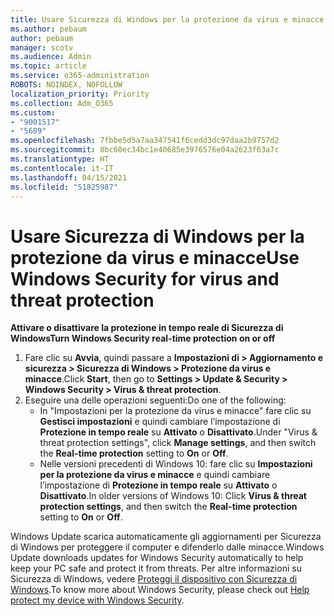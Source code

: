 ```yaml
---
title: Usare Sicurezza di Windows per la protezione da virus e minacce
ms.author: pebaum
author: pebaum
manager: scotv
ms.audience: Admin
ms.topic: article
ms.service: o365-administration
ROBOTS: NOINDEX, NOFOLLOW
localization_priority: Priority
ms.collection: Adm_O365
ms.custom:
- "9001517"
- "5609"
ms.openlocfilehash: 7fbbe5d5a7aa347541f6cedd3dc97daa2b9757d2
ms.sourcegitcommit: 8bc60ec34bc1e40685e3976576e04a2623f63a7c
ms.translationtype: HT
ms.contentlocale: it-IT
ms.lasthandoff: 04/15/2021
ms.locfileid: "51825987"
---
```

# <a name="use-windows-security-for-virus-and-threat-protection"></a><span data-ttu-id="ac02e-102">Usare Sicurezza di Windows per la protezione da virus e minacce</span><span class="sxs-lookup"><span data-stu-id="ac02e-102">Use Windows Security for virus and threat protection</span></span>

<span data-ttu-id="ac02e-103">**Attivare o disattivare la protezione in tempo reale di Sicurezza di Windows**</span><span class="sxs-lookup"><span data-stu-id="ac02e-103">**Turn Windows Security real-time protection on or off**</span></span>

1. <span data-ttu-id="ac02e-104">Fare clic su **Avvia**, quindi passare a **Impostazioni di > Aggiornamento e sicurezza > Sicurezza di Windows > Protezione da virus e minacce**.</span><span class="sxs-lookup"><span data-stu-id="ac02e-104">Click **Start**, then go to **Settings > Update & Security > Windows Security > Virus & threat protection**.</span></span>
2. <span data-ttu-id="ac02e-105">Eseguire una delle operazioni seguenti:</span><span class="sxs-lookup"><span data-stu-id="ac02e-105">Do one of the following:</span></span>
    - <span data-ttu-id="ac02e-106">In "Impostazioni per la protezione da virus e minacce" fare clic su **Gestisci impostazioni** e quindi cambiare l’impostazione di **Protezione in tempo reale** su **Attivato** o **Disattivato**.</span><span class="sxs-lookup"><span data-stu-id="ac02e-106">Under "Virus & threat protection settings", click **Manage settings**, and then switch the **Real-time protection** setting to **On** or **Off**.</span></span>
    - <span data-ttu-id="ac02e-107">Nelle versioni precedenti di Windows 10: fare clic su **Impostazioni per la protezione da virus e minacce** e quindi cambiare l’impostazione di **Protezione in tempo reale** su **Attivato** o **Disattivato**.</span><span class="sxs-lookup"><span data-stu-id="ac02e-107">In older versions of Windows 10: Click **Virus & threat protection settings**, and then switch the **Real-time protection** setting to **On** or **Off**.</span></span>

<span data-ttu-id="ac02e-108">Windows Update scarica automaticamente gli aggiornamenti per Sicurezza di Windows per proteggere il computer e difenderlo dalle minacce.</span><span class="sxs-lookup"><span data-stu-id="ac02e-108">Windows Update downloads updates for Windows Security automatically to help keep your PC safe and protect it from threats.</span></span> <span data-ttu-id="ac02e-109">Per altre informazioni su Sicurezza di Windows, vedere [Proteggi il dispositivo con Sicurezza di Windows](https://support.microsoft.com/help/17464/windows-10-help-protect-my-device-with-windows-security).</span><span class="sxs-lookup"><span data-stu-id="ac02e-109">To know more about Windows Security, please check out [Help protect my device with Windows Security](https://support.microsoft.com/help/17464/windows-10-help-protect-my-device-with-windows-security).</span></span>
